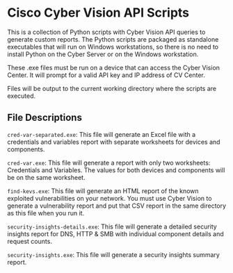 # Cisco Cyber Vision API Scripts

This is a collection of Python scripts with Cyber Vision API queries to generate custom reports.  The Python scripts are packaged as standalone executables that will run on Windows workstations, so there is no need to install Python on the Cyber Server or on the Windows workstation. 

These .exe files must be run on a device that can access the Cyber Vision Center.  It will prompt for a valid API key and IP address of CV Center.

Files will be output to the current working directory where the scripts are executed.

## File Descriptions

```cred-var-separated.exe```: This file will generate an Excel file with a credentials and variables report with separate worksheets for devices and components.

```cred-var.exe```: This file will generate a report with only two worksheets: Credentials and Variables. The values for both devices and components will be on the same worksheet.

```find-kevs.exe```: This file will generate an HTML report of the known exploited vulnerabilities on your network. You must use Cyber Vision to generate a vulnerability report and put that CSV report in the same directory as this file when you run it.

```security-insights-details.exe```: This file will generate a detailed security insights report for DNS, HTTP & SMB with individual component details and request counts.

```security-insights.exe```: This file will generate a security insights summary report.
